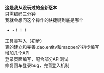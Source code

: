 **这是我从没玩过的全新版本**\
只需编码三分钟\
我就会想问这个操作的快捷键到底是哪个
- -！！！

工具类写入（初步）\
表的建立和完善,dao,entity和mapper的初步编写\
增加几个API\
登录页面编写，配合部分API测试\
修复回车登录bug，完善登入机制